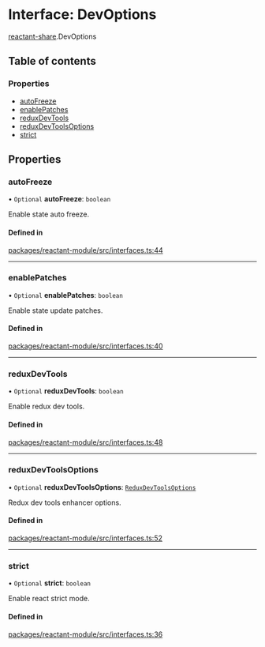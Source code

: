 # Interface: DevOptions

[reactant-share](../modules/reactant_share.md).DevOptions

## Table of contents

### Properties

- [autoFreeze](reactant_share.DevOptions.md#autofreeze)
- [enablePatches](reactant_share.DevOptions.md#enablepatches)
- [reduxDevTools](reactant_share.DevOptions.md#reduxdevtools)
- [reduxDevToolsOptions](reactant_share.DevOptions.md#reduxdevtoolsoptions)
- [strict](reactant_share.DevOptions.md#strict)

## Properties

### autoFreeze

• `Optional` **autoFreeze**: `boolean`

Enable state auto freeze.

#### Defined in

[packages/reactant-module/src/interfaces.ts:44](https://github.com/unadlib/reactant/blob/46d47605/packages/reactant-module/src/interfaces.ts#L44)

___

### enablePatches

• `Optional` **enablePatches**: `boolean`

Enable state update patches.

#### Defined in

[packages/reactant-module/src/interfaces.ts:40](https://github.com/unadlib/reactant/blob/46d47605/packages/reactant-module/src/interfaces.ts#L40)

___

### reduxDevTools

• `Optional` **reduxDevTools**: `boolean`

Enable redux dev tools.

#### Defined in

[packages/reactant-module/src/interfaces.ts:48](https://github.com/unadlib/reactant/blob/46d47605/packages/reactant-module/src/interfaces.ts#L48)

___

### reduxDevToolsOptions

• `Optional` **reduxDevToolsOptions**: [`ReduxDevToolsOptions`](../modules/reactant_share.md#reduxdevtoolsoptions)

Redux dev tools enhancer options.

#### Defined in

[packages/reactant-module/src/interfaces.ts:52](https://github.com/unadlib/reactant/blob/46d47605/packages/reactant-module/src/interfaces.ts#L52)

___

### strict

• `Optional` **strict**: `boolean`

Enable react strict mode.

#### Defined in

[packages/reactant-module/src/interfaces.ts:36](https://github.com/unadlib/reactant/blob/46d47605/packages/reactant-module/src/interfaces.ts#L36)
